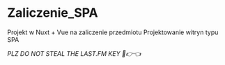 # Zaliczenie_SPA
Projekt w Nuxt + Vue na zaliczenie przedmiotu Projektowanie witryn typu SPA

*PLZ DO NOT STEAL THE LAST.FM KEY 🥺👉👈*
